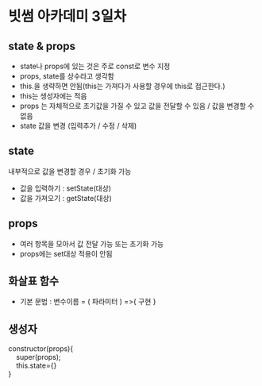 # 빗썸 아카데미 3일차

## state & props
- state나 props에 있는 것은 주로 const로 변수 지정
- props, state를 상수라고 생각함
- this.을 생략하면 안됨(this는 가져다가 사용할 경우에 this로 접근한다.)
- this는 생성자에는 적음
- props 는 자체적으로 초기값을 가질 수 있고 값을 전달할 수 있음 / 값을 변경할 수 없음
- state 값을 변경 (입력추가 / 수정 / 삭제)

## state
내부적으로 값을 변경할 경우 / 초기화 가능
- 값을 입력하기 : setState(대상)
- 값을 가져오기 : getState(대상)

## props
- 여러 항목을 모아서 값 전달 가능 또는 초기화 가능
- props에는 set대상 적용이 안됨

## 화살표 함수
- 기본 문법 : 변수이름 = ( 파라미터 ) =>{ 구현 }

## 생성자 
constructor(props){<br/>
&nbsp; &nbsp; super(props);<br/>
&nbsp; &nbsp; this.state={}<br/>
}<br/>